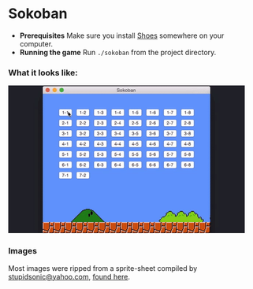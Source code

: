 # Sokoban

* **Prerequisites** Make sure you install [Shoes](http://shoesrb.com/downloads) somewhere on your computer.
* **Running the game** Run `./sokoban` from the project directory.

### What it looks like:
![Gameplay](https://raw.githubusercontent.com/siannopollo/sokoban/master/sokoban.gif)

### Images
Most images were ripped from a sprite-sheet compiled by <stupidsonic@yahoo.com>, [found here](http://wordofgame.com/wp-content/uploads/2014/06/8-bit-mario-enemiessprites-kajekvvd.gif).
